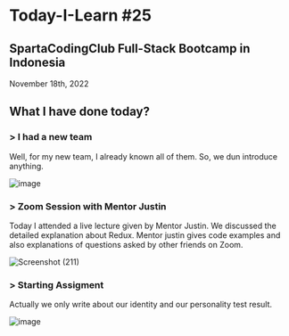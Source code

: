 # Today-I-Learn #25
## SpartaCodingClub Full-Stack Bootcamp in Indonesia
November 18th, 2022

## What I have done today?

### > I had a new team

Well, for my new team, I already known all of them.
So, we dun introduce anything.

![image](https://user-images.githubusercontent.com/62550785/202749785-3fda32b0-4b98-427c-aac9-7459485983a9.png)

### > Zoom Session with Mentor Justin

Today I attended a live lecture given by Mentor Justin. 
We discussed the detailed explanation about Redux. 
Mentor justin gives code examples and also explanations of questions asked by other friends on Zoom.

![Screenshot (211)](https://user-images.githubusercontent.com/62550785/202749647-b5a5bab2-45d4-4f48-ae9e-8c39c3588e54.png)

### > Starting Assigment

Actually we only write about our identity and our personality test result.

![image](https://user-images.githubusercontent.com/62550785/202750086-3f0ce905-41ca-4963-abf5-ff20d1c1fc5d.png)
